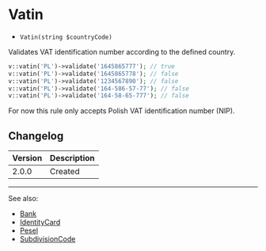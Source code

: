 # Vatin

- `Vatin(string $countryCode)`

Validates VAT identification number according to the defined country.

```php
v::vatin('PL')->validate('1645865777'); // true
v::vatin('PL')->validate('1645865778'); // false
v::vatin('PL')->validate('1234567890'); // false
v::vatin('PL')->validate('164-586-57-77'); // false
v::vatin('PL')->validate('164-58-65-777'); // false
```

For now this rule only accepts Polish VAT identification number (NIP).

## Changelog

Version | Description
--------|-------------
  2.0.0 | Created

***
See also:

- [Bank](Bank.md)
- [IdentityCard](IdentityCard.md)
- [Pesel](Pesel.md)
- [SubdivisionCode](SubdivisionCode.md)

